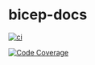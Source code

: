 # bicep-docs

[![ci](https://github.com/christosgalano/bicep-docs/actions/workflows/ci.yaml/badge.svg?branch=main&event=push)](https://github.com/christosgalano/bicep-docs/actions/workflows/ci.yaml)

[![Code Coverage](https://img.shields.io/badge/coverage-93.1%25-31C754)](https://img.shields.io/badge/coverage-93.1%25-31C754)
